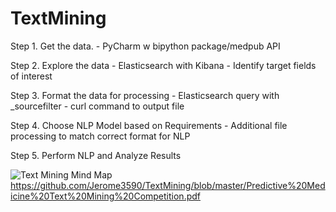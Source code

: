 # TextMining
Step 1. Get the data.
            - PyCharm w bipython package/medpub API

Step 2. Explore the data
            - Elasticsearch with Kibana
            - Identify target fields of interest
                
Step 3. Format the data for processing
            - Elasticsearch query with _sourcefilter
            - curl command to output file

Step 4. Choose NLP Model based on Requirements
            - Additional file processing to match correct format for NLP
    
Step 5. Perform NLP and Analyze Results


![Text Mining Mind Map](https://raw.githubusercontent.com/username/projectname/branch/path/to/img.png)https://github.com/Jerome3590/TextMining/blob/master/Predictive%20Medicine%20Text%20Mining%20Competition.pdf
